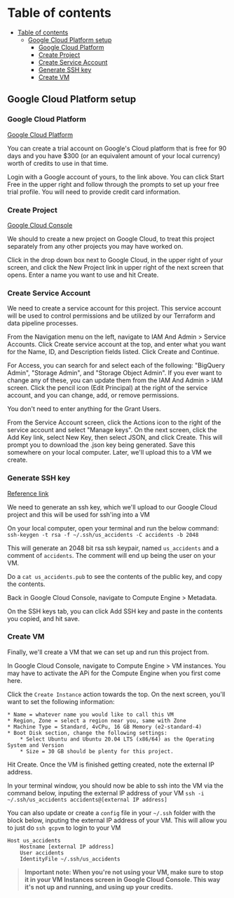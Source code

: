
# Table of contents

- [Table of contents](#table-of-contents)
  - [Google Cloud Platform setup](#google-cloud-platform-setup)
    - [Google Cloud Platform](#google-cloud-platform)
    - [Create Project](#create-project)
    - [Create Service Account](#create-service-account)
    - [Generate SSH key](#generate-ssh-key)
    - [Create VM](#create-vm)

## Google Cloud Platform setup

### Google Cloud Platform

[Google Cloud Platform](https://cloud.google.com/)

You can create a trial account on Google's Cloud platform that is free for 90 days and you have $300 (or an equivalent amount of your local currency) worth of credits to use in that time.

Login with a Google account of yours, to the link above.  You can click Start Free in the upper right and follow through the prompts to set up your free trial profile.  You will need to provide credit card information.

### Create Project

[Google Cloud Console](https://console.cloud.google.com/)

We should to create a new project on Google Cloud, to treat this project separately from any other projects you may have worked on.

Click in the drop down box next to Google Cloud, in the upper right of your screen, and click the New Project link in upper right of the next screen that opens.  Enter a name you want to use and hit Create.

### Create Service Account

We need to create a service account for this project.  This service account will be used to control permissions and be utilized by our Terraform and data pipeline processes.

From the Navigation menu on the left, navigate to IAM And Admin > Service Accounts.  Click Create service account at the top, and enter what you want for the Name, ID, and Description fields listed.  Click Create and Continue.

For Access, you can search for and select each of the following: "BigQuery Admin", "Storage Admin", and "Storage Object Admin".  If you ever want to change any of these, you can update them from the IAM And Admin > IAM screen.  Click the pencil icon (Edit Principal) at the right of the service account, and you can change, add, or remove permissions.

You don't need to enter anything for the Grant Users.

From the Service Account screen, click the Actions icon to the right of the service account and select "Manage keys".  On the next screen, click the Add Key link, select New Key, then select JSON, and click Create.  This will prompt you to download the .json key being generated.  Save this somewhere on your local computer.  Later, we'll upload this to a VM we create.

### Generate SSH key

[Reference link](https://cloud.google.com/compute/docs/connect/create-ssh-keys)

We need to generate an ssh key, which we'll upload to our Google Cloud project and this will be used for ssh'ing into a VM

On your local computer, open your terminal and run the below command:
`ssh-keygen -t rsa -f ~/.ssh/us_accidents -C accidents -b 2048`

This will generate an 2048 bit rsa ssh keypair, named `us_accidents` and a comment of `accidents`.  The comment will end up being the user on your VM.

Do a `cat us_accidents.pub` to see the contents of the public key, and copy the contents.

Back in Google Cloud Console, navigate to Compute Engine > Metadata.

On the SSH keys tab, you can click Add SSH key and paste in the contents you copied, and hit save.

### Create VM

Finally, we'll create a VM that we can set up and run this project from.

In Google Cloud Console, navigate to Compute Engine > VM instances.  You may have to activate the APi for the Compute Engine when you first come here.

Click the `Create Instance` action towards the top.  On the next screen, you'll want to set the following information:

    * Name = whatever name you would like to call this VM
    * Region, Zone = select a region near you, same with Zone
    * Machine Type = Standard, 4vCPu, 16 GB Memory (e2-standard-4)
    * Boot Disk section, change the following settings:
        * Select Ubuntu and Ubuntu 20.04 LTS (x86/64) as the Operating System and Version
        * Size = 30 GB should be plenty for this project.

Hit Create.  Once the VM is finished getting created, note the external IP address.

In your terminal window, you should now be able to ssh into the VM via the command below, inputing the external IP address of your VM
`ssh -i ~/.ssh/us_accidents accidents@[external IP address]`

You can also update or create a `config` file in your `~/.ssh` folder with the block below, inputing the external IP address of your VM.  This will allow you to just do `ssh gcpvm` to login to your VM

```
Host us_accidents
    Hostname [external IP address]
    User accidents
    IdentityFile ~/.ssh/us_accidents
```

> **Important note: When you're not using your VM, make sure to stop it in your VM Instances screen in Google Cloud Console.  This way it's not up and running, and using up your credits.**
